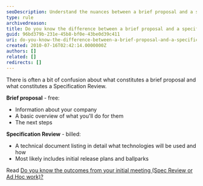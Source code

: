 ```yaml
---
seoDescription: Understand the nuances between a brief proposal and a specification review, knowing that a brief proposal covers basic company info and next steps, while a specification review delves into technical details and initial release plans.
type: rule
archivedreason:
title: Do you know the difference between a brief proposal and a specification review?
guid: 96bd379b-231e-45b8-bf0e-43be0d39c411
uri: do-you-know-the-difference-between-a-brief-proposal-and-a-specification-review
created: 2010-07-16T02:42:14.0000000Z
authors: []
related: []
redirects: []
---
```


There is often a bit of confusion about what constitutes a brief proposal and what constitutes a Specification Review.

<!--endintro-->

**Brief proposal** - free:

- Information about your company
- A basic overview of what you'll do for them
- The next steps

**Specification Review** - billed:

- A technical document listing in detail what technologies will be used and how
- Most likely includes initial release plans and ballparks

Read [Do you know the outcomes from your initial meeting (Spec Review or Ad Hoc work)?](/the-outcomes-from-your-initial-meeting)
